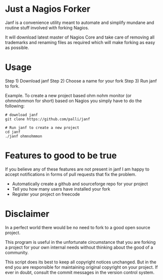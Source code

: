 Just a Nagios Forker
====================
Janf is a convenience utility meant to automate and simplify mundane and routine stuff involved with forking Nagios.

It will download latest master of Nagios Core and take care of removing all trademarks and renaming files as required which will make forking as easy as possible.

Usage
=====
Step 1) Download janf
Step 2) Choose a name for your fork
Step 3) Run janf to fork.

Example. To create a new project based ohm nohm monitor (or ohmnohmmon for short) based on Nagios you simply have to do the following:

    # download janf
    git clone https://github.com/palli/janf
    
    # Run janf to create a new project
    cd janf
    ./janf ohmnohmmon

Features to good to be true
===========================

If you believe any of these features are not present in janf I am happy to accept notifications in forms of pull requests that fix the problem.

  - Automatically create a github and sourceforge repo for your project
  - Tell you how many users have installed your fork
  - Register your project on freecode

Disclaimer
==========
In a perfect world there would be no need to fork to a good open source project. 

This program is useful in the unfortunate circumstance that you are forking a project for your own internal needs without
thinking about the good of a community.

This script does its best to keep all copyright notices unchanged. But in the end you are responsible for 
maintaining original copyright on your project. If ever in doubt, consult the commit messages in
the version control system.


